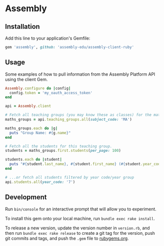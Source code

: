 # Assembly


## Installation

Add this line to your application's Gemfile:

```ruby
gem 'assembly', github: 'assembly-edu/assembly-client-ruby'

```

## Usage

Some examples of how to pull information from the Assembly Platform API using the client Gem.

```ruby
Assembly.configure do |config|
  config.token = 'my_oauth_access_token'
end

api = Assembly.client

# Fetch all teaching groups (you may know these as classes) for the mathematics subject code.
maths_groups = api.teaching_groups.all(subject_code: 'MA')

maths_groups.each do |g|
  puts "Group Name: #{g.name}"
end

# Fetch all the students for this teaching group.
students = maths_groups.first.students(per_page: 100)

students.each do |student|
  puts "#{student.last_name}, #{student.first_name} (#{student.year_code})"
end

# ...or fetch all students filtered by year code/year group
api.students.all(year_code: '7')

```

## Development

Run `bin/console` for an interactive prompt that will allow you to experiment.

To install this gem onto your local machine, run `bundle exec rake install`.

To release a new version, update the version number in `version.rb`, and then run `bundle exec rake release` to create a git tag for the version, push git commits and tags, and push the `.gem` file to [rubygems.org](https://rubygems.org).
